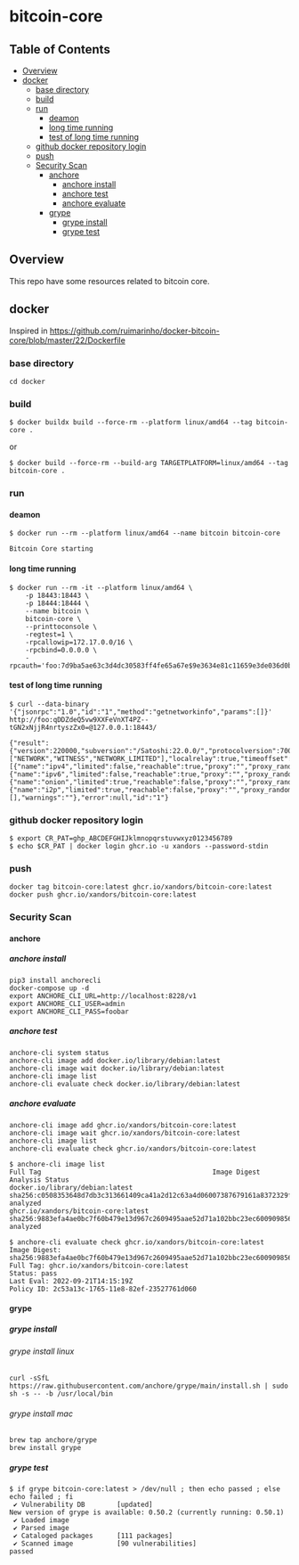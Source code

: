 # bitcoin-core

## Table of Contents
* [Overview](#Overview)
* [docker](#docker)
	* [base directory](#base-directory)
	* [build](#build)
	* [run](#run)
		* [deamon](#deamon)
		* [long time running](#long-time-running)
		* [test of long time running](#test-of-long-time-running)
	* [github docker repository login](#github-docker-repository-login)
	* [push](#push)
	* [Security Scan](#Security-Scan)
		* [anchore](#anchore)
			* [anchore install](#anchore-install)
			* [anchore test](#anchore-test)
			* [anchore evaluate](#anchore-evaluate)
		* [grype](#grype)
			* [grype install](#grype-install)
			* [grype test](#grype-test)

## Overview

This repo have some resources related to bitcoin core.

## docker

Inspired in https://github.com/ruimarinho/docker-bitcoin-core/blob/master/22/Dockerfile

### base directory
```
cd docker
```

### build
```
$ docker buildx build --force-rm --platform linux/amd64 --tag bitcoin-core .
```
or
```
$ docker build --force-rm --build-arg TARGETPLATFORM=linux/amd64 --tag bitcoin-core .
```

### run

#### deamon
```
$ docker run --rm --platform linux/amd64 --name bitcoin bitcoin-core

Bitcoin Core starting
```

#### long time running
```
$ docker run --rm -it --platform linux/amd64 \
    -p 18443:18443 \
    -p 18444:18444 \
    --name bitcoin \
    bitcoin-core \
    --printtoconsole \
    -regtest=1 \
    -rpcallowip=172.17.0.0/16 \
    -rpcbind=0.0.0.0 \
    -rpcauth='foo:7d9ba5ae63c3d4dc30583ff4fe65a67e$9e3634e81c11659e3de036d0bf88f89cd169c1039e6e09607562d54765c649cc'
```

#### test of long time running
```
$ curl --data-binary '{"jsonrpc":"1.0","id":"1","method":"getnetworkinfo","params":[]}' http://foo:qDDZdeQ5vw9XXFeVnXT4PZ--tGN2xNjjR4nrtyszZx0=@127.0.0.1:18443/

{"result":{"version":220000,"subversion":"/Satoshi:22.0.0/","protocolversion":70016,"localservices":"0000000000000409","localservicesnames":["NETWORK","WITNESS","NETWORK_LIMITED"],"localrelay":true,"timeoffset":0,"networkactive":true,"connections":0,"connections_in":0,"connections_out":0,"networks":[{"name":"ipv4","limited":false,"reachable":true,"proxy":"","proxy_randomize_credentials":false},{"name":"ipv6","limited":false,"reachable":true,"proxy":"","proxy_randomize_credentials":false},{"name":"onion","limited":true,"reachable":false,"proxy":"","proxy_randomize_credentials":false},{"name":"i2p","limited":true,"reachable":false,"proxy":"","proxy_randomize_credentials":false}],"relayfee":0.00001000,"incrementalfee":0.00001000,"localaddresses":[],"warnings":""},"error":null,"id":"1"}
```

### github docker repository login
```
$ export CR_PAT=ghp_ABCDEFGHIJklmnopqrstuvwxyz0123456789
$ echo $CR_PAT | docker login ghcr.io -u xandors --password-stdin
```

### push
```
docker tag bitcoin-core:latest ghcr.io/xandors/bitcoin-core:latest
docker push ghcr.io/xandors/bitcoin-core:latest
```

### Security Scan

#### anchore

##### anchore install
```
pip3 install anchorecli
docker-compose up -d
export ANCHORE_CLI_URL=http://localhost:8228/v1
export ANCHORE_CLI_USER=admin
export ANCHORE_CLI_PASS=foobar
```

##### anchore test
```
anchore-cli system status
anchore-cli image add docker.io/library/debian:latest
anchore-cli image wait docker.io/library/debian:latest
anchore-cli image list
anchore-cli evaluate check docker.io/library/debian:latest
```

##### anchore evaluate
```
anchore-cli image add ghcr.io/xandors/bitcoin-core:latest
anchore-cli image wait ghcr.io/xandors/bitcoin-core:latest
anchore-cli image list
anchore-cli evaluate check ghcr.io/xandors/bitcoin-core:latest
```

```
$ anchore-cli image list
Full Tag                                           Image Digest                                                                   Analysis Status        
docker.io/library/debian:latest                    sha256:c0508353648d7db3c313661409ca41a2d12c63a4d06007387679161a8372329f        analyzed               
ghcr.io/xandors/bitcoin-core:latest                sha256:9883efa4ae0bc7f60b479e13d967c2609495aae52d71a102bbc23ec600909856        analyzed               

$ anchore-cli evaluate check ghcr.io/xandors/bitcoin-core:latest
Image Digest: sha256:9883efa4ae0bc7f60b479e13d967c2609495aae52d71a102bbc23ec600909856
Full Tag: ghcr.io/xandors/bitcoin-core:latest
Status: pass
Last Eval: 2022-09-21T14:15:19Z
Policy ID: 2c53a13c-1765-11e8-82ef-23527761d060
```

#### grype

##### grype install

###### grype install linux
```
curl -sSfL https://raw.githubusercontent.com/anchore/grype/main/install.sh | sudo sh -s -- -b /usr/local/bin
```

###### grype install  mac
```
brew tap anchore/grype
brew install grype
```

##### grype test
```
$ if grype bitcoin-core:latest > /dev/null ; then echo passed ; else echo failed ; fi
 ✔ Vulnerability DB        [updated]
New version of grype is available: 0.50.2 (currently running: 0.50.1)
 ✔ Loaded image            
 ✔ Parsed image            
 ✔ Cataloged packages      [111 packages]
 ✔ Scanned image           [90 vulnerabilities]
passed
```
